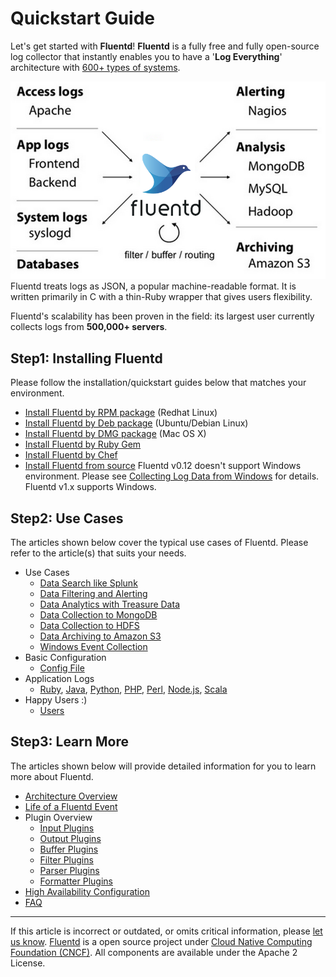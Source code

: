# Quickstart Guide

Let's get started with **Fluentd**! **Fluentd** is a fully free and
fully open-source log collector that instantly enables you to have a
'**Log Everything**' architecture with [600+ types of
systems](http://fluentd.org/plugin/).

![](/images/fluentd-architecture.png)
Fluentd treats logs as JSON, a popular machine-readable format. It is
written primarily in C with a thin-Ruby wrapper that gives users
flexibility.

Fluentd's scalability has been proven in the field: its largest user
currently collects logs from **500,000+ servers**.


## Step1: Installing Fluentd

Please follow the installation/quickstart guides below that matches your
environment.

-   [Install Fluentd by RPM package](/articles/install-by-rpm.md) (Redhat Linux)
-   [Install Fluentd by Deb package](/articles/install-by-deb.md) (Ubuntu/Debian
    Linux)
-   [Install Fluentd by DMG package](/articles/install-by-dmg.md) (Mac OS X)
-   [Install Fluentd by Ruby Gem](/articles/install-by-gem.md)
-   [Install Fluentd by Chef](/articles/install-by-chef.md)
-   [Install Fluentd from source](/articles/install-from-source.md)
Fluentd v0.12 doesn\'t support Windows environment. Please see
[Collecting Log Data from Windows](/articles/windows.md) for details. Fluentd v1.x
supports Windows.

## Step2: Use Cases

The articles shown below cover the typical use cases of Fluentd. Please
refer to the article(s) that suits your needs.

-   Use Cases
    -   [Data Search like Splunk](/articles/free-alternative-to-splunk-by-fluentd.md)
    -   [Data Filtering and Alerting](/articles/splunk-like-grep-and-alert-email.md)
    -   [Data Analytics with Treasure Data](/articles/http-to-td.md)
    -   [Data Collection to MongoDB](/articles/apache-to-mongodb.md)
    -   [Data Collection to HDFS](/articles/http-to-hdfs.md)
    -   [Data Archiving to Amazon S3](/articles/apache-to-s3.md)
    -   [Windows Event Collection](/articles/windows.md)
-   Basic Configuration
    -   [Config File](/articles/config-file.md)
-   Application Logs
    -   [Ruby](/articles/ruby.md), [Java](/articles/java.md), [Python](/articles/python.md), [PHP](/articles/php.md),
        [Perl](/articles/perl.md), [Node.js](/articles/nodejs.md), [Scala](/articles/scala.md)
-   Happy Users :)
    -   [Users](/articles/users.md)

## Step3: Learn More

The articles shown below will provide detailed information for you to
learn more about Fluentd.

-   [Architecture Overview](///www.fluentd.org/architecture)
-   [Life of a Fluentd Event](/articles/life-of-a-fluentd-event.md)
-   Plugin Overview
    -   [Input Plugins](/articles/input-plugin-overview.md)
    -   [Output Plugins](/articles/output-plugin-overview.md)
    -   [Buffer Plugins](/articles/buffer-plugin-overview.md)
    -   [Filter Plugins](/articles/filter-plugin-overview.md)
    -   [Parser Plugins](/articles/parser-plugin-overview.md)
    -   [Formatter Plugins](/articles/formatter-plugin-overview.md)
-   [High Availability Configuration](/articles/high-availability.md)
-   [FAQ](/articles/faq.md)


------------------------------------------------------------------------

If this article is incorrect or outdated, or omits critical information,
please [let us know](https://github.com/fluent/fluentd-docs/issues?state=open).
[Fluentd](http://www.fluentd.org/) is a open source project under [Cloud
Native Computing Foundation (CNCF)](https://cncf.io/). All components
are available under the Apache 2 License.
